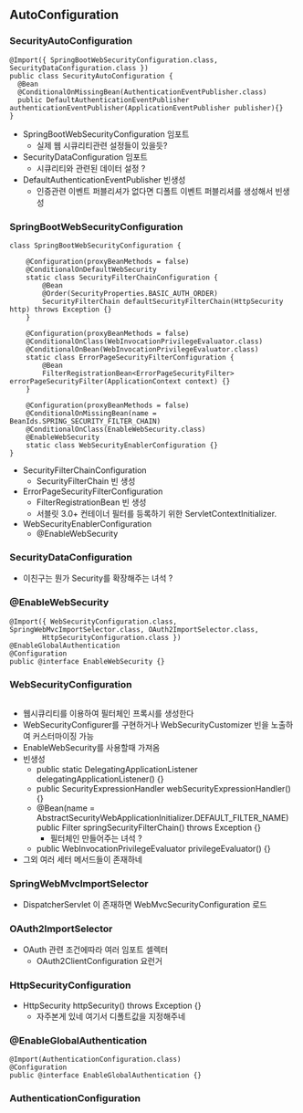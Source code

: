 
## AutoConfiguration
### SecurityAutoConfiguration
```shell
@Import({ SpringBootWebSecurityConfiguration.class, SecurityDataConfiguration.class })
public class SecurityAutoConfiguration {
  @Bean
  @ConditionalOnMissingBean(AuthenticationEventPublisher.class)
  public DefaultAuthenticationEventPublisher authenticationEventPublisher(ApplicationEventPublisher publisher){}
}
```
- SpringBootWebSecurityConfiguration 임포트
    - 실제 웹 시큐리티관련 설정들이 있을듯?
- SecurityDataConfiguration 임포트
    - 시큐리티와 관련된 데이터 설정 ?
- DefaultAuthenticationEventPublisher 빈생성
    - 인증관련 이벤트 퍼블리셔가 없다면 디폴트 이벤트 퍼블리셔를 생성해서 빈생성

### SpringBootWebSecurityConfiguration
```shell
class SpringBootWebSecurityConfiguration {
  	
  	@Configuration(proxyBeanMethods = false)
	@ConditionalOnDefaultWebSecurity
	static class SecurityFilterChainConfiguration {
		@Bean
		@Order(SecurityProperties.BASIC_AUTH_ORDER)
		SecurityFilterChain defaultSecurityFilterChain(HttpSecurity http) throws Exception {}
	}
	
	@Configuration(proxyBeanMethods = false)
	@ConditionalOnClass(WebInvocationPrivilegeEvaluator.class)
	@ConditionalOnBean(WebInvocationPrivilegeEvaluator.class)
	static class ErrorPageSecurityFilterConfiguration {
		@Bean
		FilterRegistrationBean<ErrorPageSecurityFilter> errorPageSecurityFilter(ApplicationContext context) {}
	}
	
	@Configuration(proxyBeanMethods = false)
	@ConditionalOnMissingBean(name = BeanIds.SPRING_SECURITY_FILTER_CHAIN)
	@ConditionalOnClass(EnableWebSecurity.class)
	@EnableWebSecurity
	static class WebSecurityEnablerConfiguration {}
}
```
- SecurityFilterChainConfiguration
    - SecurityFilterChain 빈 생성
- ErrorPageSecurityFilterConfiguration
    - FilterRegistrationBean<ErrorPageSecurityFilter> 빈 생성
    - 서블릿 3.0+ 컨테이너 필터를 등록하기 위한 ServletContextInitializer.
- WebSecurityEnablerConfiguration
    - @EnableWebSecurity

### SecurityDataConfiguration
- 이친구는 뭔가 Security를 확장해주는 녀석 ?

### @EnableWebSecurity
```shell
@Import({ WebSecurityConfiguration.class, SpringWebMvcImportSelector.class, OAuth2ImportSelector.class,
		HttpSecurityConfiguration.class })
@EnableGlobalAuthentication
@Configuration
public @interface EnableWebSecurity {}
```

### WebSecurityConfiguration
```shell

```
- 웹시큐리티를 이용하여 필터체인 프록시를 생성한다
- WebSecurityConfigurer를 구현하거나 WebSecurityCustomizer 빈을 노출하여 커스터마이징 가능
- EnableWebSecurity를 사용할때 가져옴
- 빈생성
    - public static DelegatingApplicationListener delegatingApplicationListener() {}
    - public SecurityExpressionHandler<FilterInvocation> webSecurityExpressionHandler() {}
    - @Bean(name = AbstractSecurityWebApplicationInitializer.DEFAULT_FILTER_NAME) <br>
      public Filter springSecurityFilterChain() throws Exception {}
        - 필터체인 만들어주는 녀석 ?
    - public WebInvocationPrivilegeEvaluator privilegeEvaluator() {}
- 그외 여러 세터 메서드들이 존재하네

### SpringWebMvcImportSelector
- DispatcherServlet 이 존재하면 WebMvcSecurityConfiguration 로드

### OAuth2ImportSelector
- OAuth 관련 조건에따라 여러 임포트 셀렉터
    - OAuth2ClientConfiguration 요런거

### HttpSecurityConfiguration
- HttpSecurity httpSecurity() throws Exception {}
    - 자주본게 있네 여기서 디폴트값을 지정해주네

### @EnableGlobalAuthentication
```shell
@Import(AuthenticationConfiguration.class)
@Configuration
public @interface EnableGlobalAuthentication {}
```

### AuthenticationConfiguration